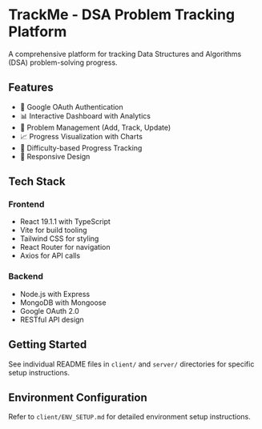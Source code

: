 # TrackMe - DSA Problem Tracking Platform

A comprehensive platform for tracking Data Structures and Algorithms (DSA) problem-solving progress.

## Features

- 🔐 Google OAuth Authentication
- 📊 Interactive Dashboard with Analytics
- 📝 Problem Management (Add, Track, Update)
- 📈 Progress Visualization with Charts
- 🎯 Difficulty-based Progress Tracking
- 📱 Responsive Design

## Tech Stack

### Frontend

- React 19.1.1 with TypeScript
- Vite for build tooling
- Tailwind CSS for styling
- React Router for navigation
- Axios for API calls

### Backend

- Node.js with Express
- MongoDB with Mongoose
- Google OAuth 2.0
- RESTful API design

## Getting Started

See individual README files in `client/` and `server/` directories for specific setup instructions.

## Environment Configuration

Refer to `client/ENV_SETUP.md` for detailed environment setup instructions.
